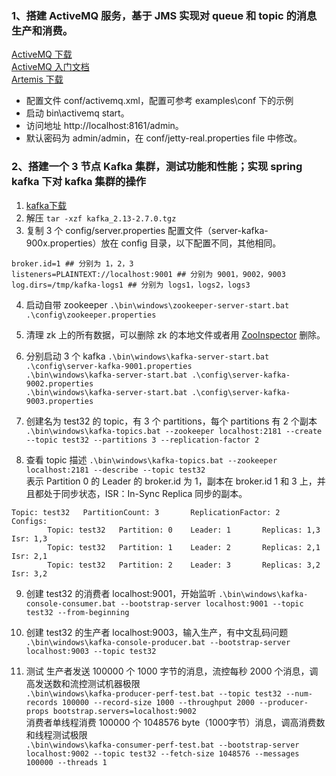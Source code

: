 ### 1、搭建 ActiveMQ 服务，基于 JMS 实现对 queue 和 topic 的消息生产和消费。

[ActiveMQ 下载](http://activemq.apache.org/components/classic/download/)  
[ActiveMQ 入门文档](http://activemq.apache.org/version-5-getting-started.html)  
[Artemis 下载](http://activemq.apache.org/components/artemis/download/)  

* 配置文件 conf/activemq.xml，配置可参考 examples\conf 下的示例
* 启动 bin\activemq start。
* 访问地址 http://localhost:8161/admin。
* 默认密码为 admin/admin，在 conf/jetty-real.properties file 中修改。


### 2、搭建一个 3 节点 Kafka 集群，测试功能和性能；实现 spring kafka 下对 kafka 集群的操作

1. [kafka下载](http://kafka.apache.org/downloads) 
2. 解压
`tar -xzf kafka_2.13-2.7.0.tgz`
3. 复制 3 个 config/server.properties 配置文件（server-kafka-900x.properties）放在 config 目录，以下配置不同，其他相同。
```
broker.id=1 ## 分别为 1，2，3
listeners=PLAINTEXT://localhost:9001 ## 分别为 9001，9002，9003
log.dirs=/tmp/kafka-logs1 ## 分别为 logs1，logs2，logs3
```
4. 启动自带 zookeeper
`.\bin\windows\zookeeper-server-start.bat .\config\zookeeper.properties`
5. 清理 zk 上的所有数据，可以删除 zk 的本地文件或者用 [ZooInspector](https://issues.apache.org/jira/secure/attachment/12436620/ZooInspector.zip) 删除。
6. 分别启动 3 个 kafka
`.\bin\windows\kafka-server-start.bat .\config\server-kafka-9001.properties`  
`.\bin\windows\kafka-server-start.bat .\config\server-kafka-9002.properties`  
`.\bin\windows\kafka-server-start.bat .\config\server-kafka-9003.properties`  

7. 创建名为 test32 的 topic，有 3 个 partitions，每个 partitions 有 2 个副本
`.\bin\windows\kafka-topics.bat --zookeeper localhost:2181 --create --topic test32 --partitions 3 --replication-factor 2`

8. 查看 topic 描述
`.\bin\windows\kafka-topics.bat --zookeeper localhost:2181 --describe --topic test32`  
表示 Partition 0 的 Leader 的 broker.id 为 1，副本在 broker.id 1 和 3 上，并且都处于同步状态，ISR：In-Sync Replica 同步的副本。
```
Topic: test32   PartitionCount: 3       ReplicationFactor: 2    Configs:
        Topic: test32   Partition: 0    Leader: 1       Replicas: 1,3   Isr: 1,3
        Topic: test32   Partition: 1    Leader: 2       Replicas: 2,1   Isr: 2,1
        Topic: test32   Partition: 2    Leader: 3       Replicas: 3,2   Isr: 3,2
```

9. 创建 test32 的消费者 localhost:9001，开始监听
`.\bin\windows\kafka-console-consumer.bat --bootstrap-server localhost:9001 --topic test32 --from-beginning`

10. 创建 test32 的生产者 localhost:9003，输入生产，有中文乱码问题
`.\bin\windows\kafka-console-producer.bat --bootstrap-server localhost:9003 --topic test32`

11. 测试
生产者发送 100000 个 1000 字节的消息，流控每秒 2000 个消息，调高发送数和流控测试机器极限  
`.\bin\windows\kafka-producer-perf-test.bat --topic test32 --num-records 100000 --record-size 1000 --throughput 2000 --producer-props bootstrap.servers=localhost:9002`  
消费者单线程消费 100000 个 1048576 byte（1000字节）消息，调高消费数和线程测试极限  
`.\bin\windows\kafka-consumer-perf-test.bat --bootstrap-server localhost:9002 --topic test32 --fetch-size 1048576 --messages 100000 --threads 1`  